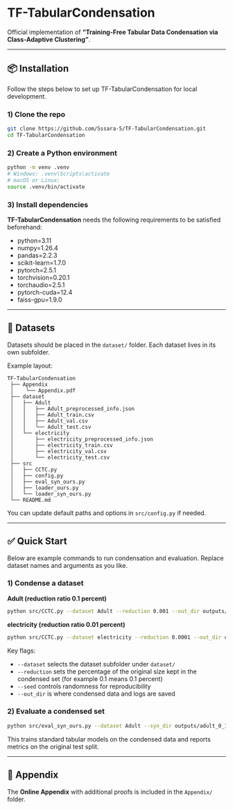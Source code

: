 # TF-TabularCondensation

Official implementation of **“Training-Free Tabular Data Condensation via Class-Adaptive Clustering”**.

---

## 📦 Installation

Follow the steps below to set up TF-TabularCondensation for local development.

### 1) Clone the repo

```bash
git clone https://github.com/Sssara-5/TF-TabularCondensation.git
cd TF-TabularCondensation
```

### 2) Create a Python environment

```bash
python -m venv .venv
# Windows: .venv\Scripts\activate
# macOS or Linux:
source .venv/bin/activate
```

### 3) Install dependencies

**TF-TabularCondensation** needs the following requirements to be satisfied beforehand:

- python=3.11  
- numpy=1.26.4  
- pandas=2.2.3  
- scikit-learn=1.7.0  
- pytorch=2.5.1  
- torchvision=0.20.1  
- torchaudio=2.5.1  
- pytorch-cuda=12.4 
- faiss-gpu=1.9.0  

---

## 📂 Datasets

Datasets should be placed in the `dataset/` folder. Each dataset lives in its own subfolder.

Example layout:

```
TF-TabularCondensation
 ├── Appendix
 │    └── Appendix.pdf
 ├── dataset
 │   ├── Adult
 │   │   ├── Adult_preprocessed_info.json
 │   │   ├── Adult_train.csv
 │   │   ├── Adult_val.csv
 │   │   └── Adult_test.csv
 │   └── electricity
 │       ├── electricity_preprocessed_info.json
 │       ├── electricity_train.csv
 │       ├── electricity_val.csv
 │       └── electricity_test.csv
 ├── src
 │   ├── CCTC.py
 │   ├── config.py
 │   ├── eval_syn_ours.py
 │   ├── loader_ours.py
 │   └── loader_syn_ours.py
 └── README.md
```

You can update default paths and options in `src/config.py` if needed.

---

## ✅ Quick Start

Below are example commands to run condensation and evaluation. Replace dataset names and arguments as you like.

### 1) Condense a dataset

**Adult (reduction ratio 0.1 percent)**

```bash
python src/CCTC.py --dataset Adult --reduction 0.001 --out_dir outputs/adult_0_1
```

**electricity (reduction ratio 0.01 percent)**

```bash
python src/CCTC.py --dataset electricity --reduction 0.0001 --out_dir outputs/electricity_1_0
```

Key flags:
- `--dataset` selects the dataset subfolder under `dataset/`
- `--reduction` sets the percentage of the original size kept in the condensed set (for example 0.1 means 0.1 percent)
- `--seed` controls randomness for reproducibility
- `--out_dir` is where condensed data and logs are saved

### 2) Evaluate a condensed set

```bash
python src/eval_syn_ours.py --dataset Adult --syn_dir outputs/adult_0_1
```

This trains standard tabular models on the condensed data and reports metrics on the original test split.

---

## 📑 Appendix

The **Online Appendix** with additional proofs is included in the `Appendix/` folder.


